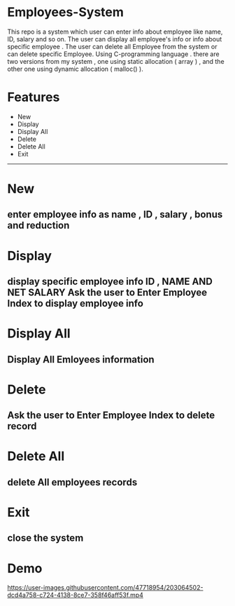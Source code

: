 # Employees-System
This repo is a system which user can enter info about employee like name, ID, salary and so on. The user can display all employee's info or info about specific employee . The user can delete all Employee from the system or can delete specific Employee. Using C-programming language . there are two versions from my system , one using static allocation ( array ) , and the other one using dynamic allocation ( malloc() ).
# Features
- New
- Display
- Display All
- Delete 
- Delete All
- Exit
-----------------------------------------------------------------------------------------------------------------------------------------------------------------------
# New
enter employee info as name , ID , salary , bonus and reduction
-----------------------------------------------------------------------------------------------------------------------------------------------------------------------
# Display
  display specific employee info ID , NAME AND NET SALARY
  Ask the user to Enter Employee Index to display employee info
-----------------------------------------------------------------------------------------------------------------------------------------------------------------------
# Display All
  Display All Emloyees information
-----------------------------------------------------------------------------------------------------------------------------------------------------------------------
# Delete 
  Ask the user to Enter Employee Index to delete record
-----------------------------------------------------------------------------------------------------------------------------------------------------------------------
# Delete All
  delete All employees records
-----------------------------------------------------------------------------------------------------------------------------------------------------------------------
# Exit
  close the system
-----------------------------------------------------------------------------------------------------------------------------------------------------------------------
# Demo

https://user-images.githubusercontent.com/47718954/203064502-dcd4a758-c724-4138-8ce7-358f46aff53f.mp4


